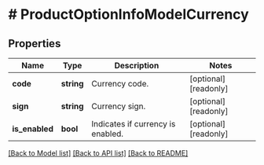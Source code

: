 # # ProductOptionInfoModelCurrency

## Properties

Name | Type | Description | Notes
------------ | ------------- | ------------- | -------------
**code** | **string** | Currency code. | [optional] [readonly]
**sign** | **string** | Currency sign. | [optional] [readonly]
**is_enabled** | **bool** | Indicates if currency is enabled. | [optional] [readonly]

[[Back to Model list]](../../README.md#models) [[Back to API list]](../../README.md#endpoints) [[Back to README]](../../README.md)
